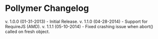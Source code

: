 Pollymer Changelog
==================

v. 1.0.0 (01-31-2013) - Initial Release.
v. 1.1.0 (04-28-2014) - Support for RequireJS (AMD).
v. 1.1.1 (05-10-2014) - Fixed crashing issue when abort() called on fresh object.